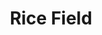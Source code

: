 ---
title: Rice Field
tags: john
image: /files/john/Rice_Field_2000.jpg
imageBase: Rice_Field
alt: A bicycle sitting on a pathway between two rice paddy fields in Cambodia.  
width: 2000
height: 1500
imageDate: October 2010
location: Cambodia
camera: Canon IXUS 860 IS
metaDescription: A bicycle sitting on a pathway between two rice paddy fields in Cambodia.  
---